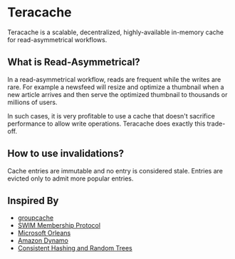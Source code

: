 # Teracache

Teracache is a scalable, decentralized, highly-available in-memory cache for
read-asymmetrical workflows.

## What is Read-Asymmetrical?

In a read-asymmetrical workflow, reads are frequent while the writes are rare.
For example a newsfeed will resize and optimize a thumbnail when a new article
arrives and then serve the optimized thumbnail to thousands or millions of
users.

In such cases, it is very profitable to use a cache that doesn't sacrifice
performance to allow write operations. Teracache does exactly this trade-off.

## How to use invalidations?

Cache entries are immutable and no entry is considered stale. Entries
are evicted only to admit more popular entries.

## Inspired By

- [groupcache](https://github.com/golang/groupcache)
- [SWIM Membership Protocol](https://www.cs.cornell.edu/~asdas/research/dsn02-swim.pdf)
- [Microsoft Orleans](https://www.microsoft.com/en-us/research/wp-content/uploads/2016/02/Orleans-MSR-TR-2014-41.pdf)
- [Amazon Dynamo](http://s3.amazonaws.com/AllThingsDistributed/sosp/amazon-dynamo-sosp2007.pdf)
- [Consistent Hashing and Random Trees](https://www.akamai.com/es/es/multimedia/documents/technical-publication/consistent-hashing-and-random-trees-distributed-caching-protocols-for-relieving-hot-spots-on-the-world-wide-web-technical-publication.pdf)
